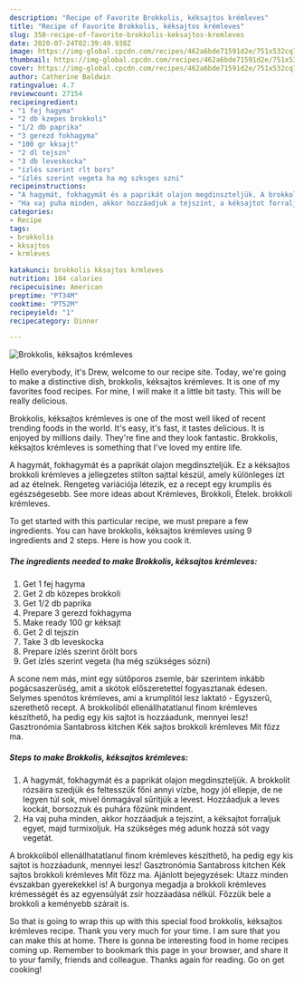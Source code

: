 ```yaml
---
description: "Recipe of Favorite Brokkolis, kéksajtos krémleves"
title: "Recipe of Favorite Brokkolis, kéksajtos krémleves"
slug: 350-recipe-of-favorite-brokkolis-keksajtos-kremleves
date: 2020-07-24T02:39:49.938Z
image: https://img-global.cpcdn.com/recipes/462a6bde71591d2e/751x532cq70/brokkolis-keksajtos-kremleves-recept-foto.jpg
thumbnail: https://img-global.cpcdn.com/recipes/462a6bde71591d2e/751x532cq70/brokkolis-keksajtos-kremleves-recept-foto.jpg
cover: https://img-global.cpcdn.com/recipes/462a6bde71591d2e/751x532cq70/brokkolis-keksajtos-kremleves-recept-foto.jpg
author: Catherine Baldwin
ratingvalue: 4.7
reviewcount: 27154
recipeingredient:
- "1 fej hagyma"
- "2 db kzepes brokkoli"
- "1/2 db paprika"
- "3 gerezd fokhagyma"
- "100 gr kksajt"
- "2 dl tejszn"
- "3 db leveskocka"
- "ízlés szerint rlt bors"
- "ízlés szerint vegeta ha mg szksges szni"
recipeinstructions:
- "A hagymát, fokhagymát és a paprikát olajon megdinszteljük. A brokkolit rózsáira szedjük és feltesszük főni annyi vízbe, hogy jól ellepje, de ne legyen túl sok, mivel önmagával sűrítjük a levest. Hozzáadjuk a leves kockát, borsozzuk és puhára főzünk mindent."
- "Ha vaj puha minden, akkor hozzáadjuk a tejszínt, a kéksajtot forraljuk egyet, majd turmixoljuk. Ha szükséges még adunk hozzá sót vagy vegetát."
categories:
- Recipe
tags:
- brokkolis
- kksajtos
- krmleves

katakunci: brokkolis kksajtos krmleves 
nutrition: 104 calories
recipecuisine: American
preptime: "PT34M"
cooktime: "PT52M"
recipeyield: "1"
recipecategory: Dinner

---
```



![Brokkolis, kéksajtos krémleves](https://img-global.cpcdn.com/recipes/462a6bde71591d2e/751x532cq70/brokkolis-keksajtos-kremleves-recept-foto.jpg)

Hello everybody, it's Drew, welcome to our recipe site. Today, we're going to make a distinctive dish, brokkolis, kéksajtos krémleves. It is one of my favorites food recipes. For mine, I will make it a little bit tasty. This will be really delicious.

Brokkolis, kéksajtos krémleves is one of the most well liked of recent trending foods in the world. It's easy, it's fast, it tastes delicious. It is enjoyed by millions daily. They're fine and they look fantastic. Brokkolis, kéksajtos krémleves is something that I've loved my entire life.

A hagymát, fokhagymát és a paprikát olajon megdinszteljük. Ez a kéksajtos brokkoli krémleves a jellegzetes stilton sajttal készül, amely különleges ízt ad az ételnek. Rengeteg variációja létezik, ez a recept egy krumplis és egészségesebb. See more ideas about Krémleves, Brokkoli, Ételek. brokkoli krémleves.


To get started with this particular recipe, we must prepare a few ingredients. You can have brokkolis, kéksajtos krémleves using 9 ingredients and 2 steps. Here is how you cook it.

<!--inarticleads1-->

##### The ingredients needed to make Brokkolis, kéksajtos krémleves:

1. Get 1 fej hagyma
1. Get 2 db közepes brokkoli
1. Get 1/2 db paprika
1. Prepare 3 gerezd fokhagyma
1. Make ready 100 gr kéksajt
1. Get 2 dl tejszín
1. Take 3 db leveskocka
1. Prepare ízlés szerint őrölt bors
1. Get ízlés szerint vegeta (ha még szükséges sózni)


A scone nem más, mint egy sütőporos zsemle, bár szerintem inkább pogácsaszerűség, amit a skótok előszeretettel fogyasztanak édesen. Selymes spenótos krémleves, ami a krumplitól lesz laktató - Egyszerű, szerethető recept. A brokkoliból ellenállhatatlanul finom krémleves készíthető, ha pedig egy kis sajtot is hozzáadunk, mennyei lesz! Gasztronómia Santabross kitchen Kék sajtos brokkoli krémleves Mit főzz ma. 

<!--inarticleads2-->

##### Steps to make Brokkolis, kéksajtos krémleves:

1. A hagymát, fokhagymát és a paprikát olajon megdinszteljük. A brokkolit rózsáira szedjük és feltesszük főni annyi vízbe, hogy jól ellepje, de ne legyen túl sok, mivel önmagával sűrítjük a levest. Hozzáadjuk a leves kockát, borsozzuk és puhára főzünk mindent.
1. Ha vaj puha minden, akkor hozzáadjuk a tejszínt, a kéksajtot forraljuk egyet, majd turmixoljuk. Ha szükséges még adunk hozzá sót vagy vegetát.


A brokkoliból ellenállhatatlanul finom krémleves készíthető, ha pedig egy kis sajtot is hozzáadunk, mennyei lesz! Gasztronómia Santabross kitchen Kék sajtos brokkoli krémleves Mit főzz ma. Ajánlott bejegyzések: Utazz minden évszakban gyerekekkel is! A burgonya megadja a brokkoli krémleves krémességét és az egyensúlyát zsír hozzáadása nélkül. Főzzük bele a brokkoli a keményebb szárait is. 

So that is going to wrap this up with this special food brokkolis, kéksajtos krémleves recipe. Thank you very much for your time. I am sure that you can make this at home. There is gonna be interesting food in home recipes coming up. Remember to bookmark this page in your browser, and share it to your family, friends and colleague. Thanks again for reading. Go on get cooking!
